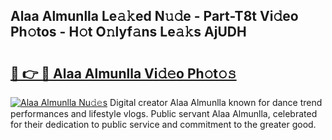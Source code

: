 ## Alaa Almunlla Le𝚊𝚔ed N𝚞𝚍e - Part-T8t Vi𝚍eo Ph𝚘tos - H𝚘t O𝚗lyf𝚊ns Le𝚊𝚔s AjUDH

# <h2><a href="http://hf0o6wg.feru.top/?c=Alaa+Almunlla">🔗 👉 🔴 Alaa Almunlla Vi𝚍𝚎o Ph𝚘t𝚘𝚜</a></h2>

[![Alaa Almunlla Nu𝚍𝚎s](https://i.imgur.com/0TWrTi3.gif)](http://hf0o6wg.feru.top/?c=Alaa+Almunlla)
Digital creator Alaa Almunlla known for dance trend performances and lifestyle vlogs. Public servant Alaa Almunlla, celebrated for their dedication to public service and commitment to the greater good. 
